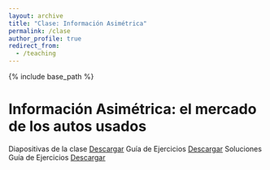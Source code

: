 ```yaml
---
layout: archive
title: "Clase: Información Asimétrica"
permalink: /clase
author_profile: true
redirect_from:
  - /teaching
---
```


{% include base_path %}

Información Asimétrica: el mercado de los autos usados
======

Diapositivas de la clase [Descargar](https://nrpastrian.github.io/nrpastrian.github.io/files/slides.pdf)
Guía de Ejercicios [Descargar](https://nrpastrian.github.io/nrpastrian.github.io/files/ejercicios.pdf)
Soluciones Guía de Ejercicios [Descargar](https://nrpastrian.github.io/nrpastrian.github.io/files/soluciones.pdf)


